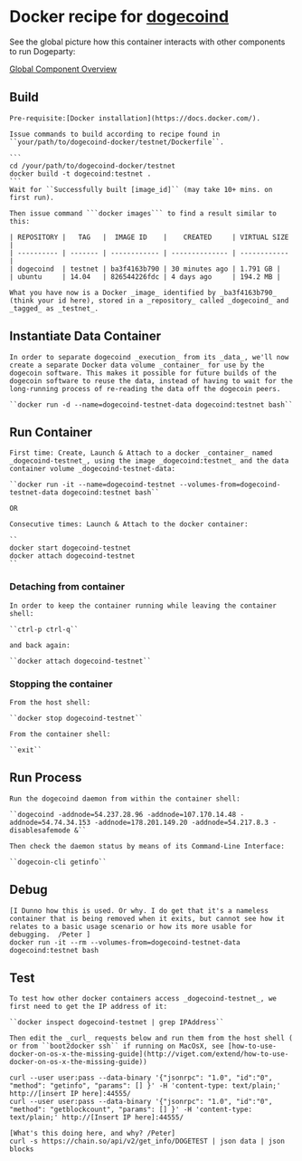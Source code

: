 # Docker recipe for [dogecoind](https://github.com/dogecoin/dogecoin)

See the global picture how this container interacts with other components to run Dogeparty:

[Global Component Overview](http://www.inkpad.io/1GMXYwxl4Q)

## Build

	Pre-requisite:[Docker installation](https://docs.docker.com/).

	Issue commands to build according to recipe found in ``your/path/to/dogecoind-docker/testnet/Dockerfile``.
	
	```
	cd /your/path/to/dogecoind-docker/testnet
    docker build -t dogecoind:testnet .
	```
	Wait for ``Successfully built [image_id]`` (may take 10+ mins. on first run).
	
	Then issue command ```docker images``` to find a result similar to this:
	
	| REPOSITORY |   TAG   |  IMAGE ID    |    CREATED     | VIRTUAL SIZE |
	| ---------- | ------- | ------------ | -------------- | ------------ |
    | dogecoind  | testnet | ba3f4163b790 | 30 minutes ago | 1.791 GB |
    | ubuntu     | 14.04   | 826544226fdc | 4 days ago     | 194.2 MB |
	
	What you have now is a Docker _image_ identified by _ba3f4163b790_ (think your id here), stored in a _repository_ called _dogecoind_ and _tagged_ as _testnet_.

## Instantiate Data Container

	In order to separate dogecoind _execution_ from its _data_, we'll now create a separate Docker data volume _container_ for use by the dogecoin software. This makes it possible for future builds of the dogecoin software to reuse the data, instead of having to wait for the long-running process of re-reading the data off the dogecoin peers. 

    ``docker run -d --name=dogecoind-testnet-data dogecoind:testnet bash``


## Run Container

	First time: Create, Launch & Attach to a docker _container_ named _dogecoind-testnet_, using the image _dogecoind:testnet_ and the data container volume _dogecoind-testnet-data:

    ``docker run -it --name=dogecoind-testnet --volumes-from=dogecoind-testnet-data dogecoind:testnet bash``
    
    OR
    
	Consecutive times: Launch & Attach to the docker container:
	
	``
	docker start dogecoind-testnet
	docker attach dogecoind-testnet
	``

### Detaching from container

	In order to keep the container running while leaving the container shell:
	
	``ctrl-p ctrl-q``
	
	and back again:
	
	``docker attach dogecoind-testnet``
	
### Stopping the container

	From the host shell:
	
	``docker stop dogecoind-testnet``
	
	From the container shell:
	
	``exit``   

## Run Process

	Run the dogecoind daemon from within the container shell:

    ``dogecoind -addnode=54.237.28.96 -addnode=107.170.14.48 -addnode=54.74.34.153 -addnode=178.201.149.20 -addnode=54.217.8.3 -disablesafemode &``

	Then check the daemon status by means of its Command-Line Interface:
	
	``dogecoin-cli getinfo``

## Debug 

	[I Dunno how this is used. Or why. I do get that it's a nameless container that is being removed when it exits, but cannot see how it relates to a basic usage scenario or how its more usable for debugging.  /Peter ]
    docker run -it --rm --volumes-from=dogecoind-testnet-data dogecoind:testnet bash


## Test

	To test how other docker containers access _dogecoind-testnet_, we first need to get the IP address of it:
	
	``docker inspect dogecoind-testnet | grep IPAddress``
	
	Then edit the _curl_ requests below and run them from the host shell ( or from ``boot2docker ssh`` if running on MacOsX, see [how-to-use-docker-on-os-x-the-missing-guide](http://viget.com/extend/how-to-use-docker-on-os-x-the-missing-guide))

    curl --user user:pass --data-binary '{"jsonrpc": "1.0", "id":"0", "method": "getinfo", "params": [] }' -H 'content-type: text/plain;' http://[insert IP here]:44555/
    curl --user user:pass --data-binary '{"jsonrpc": "1.0", "id":"0", "method": "getblockcount", "params": [] }' -H 'content-type: text/plain;' http://[Insert IP here]:44555/

    [What's this doing here, and why? /Peter]
    curl -s https://chain.so/api/v2/get_info/DOGETEST | json data | json blocks


